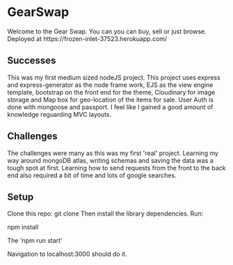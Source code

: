 <h1>GearSwap</h1>
<p>Welcome to the Gear Swap. You can you can buy, sell or just browse. Deployed at https://frozen-inlet-37523.herokuapp.com/ </p>

<h2>Successes</h2>
This was my first medium sized nodeJS project. This project uses express and express-generator as the node frame work, EJS as the view engine template, bootstrap on the front end for the theme, Cloudinary for image storage and Map box for geo-location of the items for sale. User Auth is done with mongoose and passport. I feel like I gained a good amount of knowledge reguarding MVC layouts.

<h2>Challenges</h2>
The challenges were many as this was my first 'real' project. Learning my way around mongoDB atlas, writing schemas and saving the data was a tough spot at first. Learning how to send requests from the front to the back end also required a bit of time and lots of google searches.

<h2>Setup</h2>
Clone this repo: git clone
Then install the library dependencies. Run:

npm install

The 'npm run start'

Navigation to localhost:3000 should do it.
